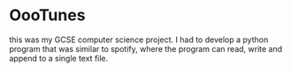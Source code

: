 # OooTunes
this was my GCSE computer science project. I had to develop a python program that was similar to spotify, where the program can read, write and append to a single text file.
